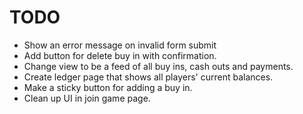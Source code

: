 # TODO

- Show an error message on invalid form submit
- Add button for delete buy in with confirmation.
- Change view to be a feed of all buy ins, cash outs and payments.
- Create ledger page that shows all players' current balances.
- Make a sticky button for adding a buy in.
- Clean up UI in join game page.